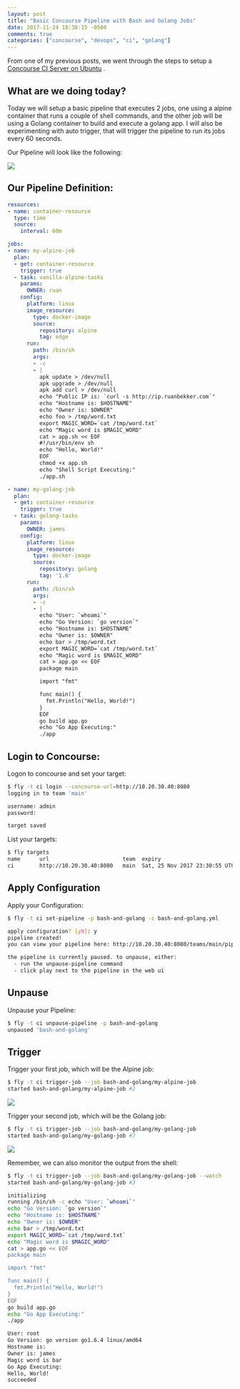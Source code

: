 ```yaml
---
layout: post
title: "Basic Concourse Pipeline with Bash and Golang Jobs"
date: 2017-11-24 18:38:15 -0500
comments: true
categories: ["concourse", "devops", "ci", "golang"] 
---
```


From one of my previous posts, we went through the steps to setup a [Concourse CI Server on Ubuntu](http://blog.ruanbekker.com/blog/2017/11/07/setup-a-concourse-ci-server-on-ubuntu-16/) .

## What are we doing today?

Today we will setup a basic pipeline that executes 2 jobs, one using a alpine container that runs a couple of shell commands, and the other job will be using a Golang container to build and execute a golang app. I will also be experimenting with auto trigger, that will trigger the pipeline to run its jobs every 60 seconds.

Our Pipeline will look like the following:

![](https://i.snag.gy/D0oO4M.jpg)

## Our Pipeline Definition:

```yml bash-and-golang.yml
resources:
- name: container-resource
  type: time
  source:
    interval: 60m

jobs:
- name: my-alpine-job
  plan:
  - get: container-resource
    trigger: true
  - task: vanilla-alpine-tasks
    params:
      OWNER: ruan
    config:
      platform: linux
      image_resource:
        type: docker-image
        source:
          repository: alpine
          tag: edge
      run:
        path: /bin/sh
        args:
        - -c
        - |
          apk update > /dev/null
          apk upgrade > /dev/null
          apk add curl > /dev/null
          echo "Public IP is: `curl -s http://ip.ruanbekker.com`"
          echo "Hostname is: $HOSTNAME"
          echo "Owner is: $OWNER"
          echo foo > /tmp/word.txt
          export MAGIC_WORD=`cat /tmp/word.txt`
          echo "Magic word is $MAGIC_WORD"
          cat > app.sh << EOF
          #!/usr/bin/env sh
          echo "Hello, World!"
          EOF
          chmod +x app.sh
          echo "Shell Script Executing:"
          ./app.sh

- name: my-golang-job
  plan:
  - get: container-resource
    trigger: true
  - task: golang-tasks
    params:
      OWNER: james
    config:
      platform: linux
      image_resource:
        type: docker-image
        source:
          repository: golang
          tag: '1.6'
      run:
        path: /bin/sh
        args:
        - -c
        - |
          echo "User: `whoami`"
          echo "Go Version: `go version`"
          echo "Hostname is: $HOSTNAME"
          echo "Owner is: $OWNER"
          echo bar > /tmp/word.txt
          export MAGIC_WORD=`cat /tmp/word.txt`
          echo "Magic word is $MAGIC_WORD"
          cat > app.go << EOF
          package main

          import "fmt"

          func main() {
            fmt.Println("Hello, World!")
          }
          EOF
          go build app.go
          echo "Go App Executing:"
          ./app
```

## Login to Concourse:

Logon to concourse and set your target:

```bash
$ fly -t ci login --concourse-url=http://10.20.30.40:8080
logging in to team 'main'

username: admin
password:

target saved
```

List your targets:

```bash
$ fly targets
name      url                       team  expiry
ci        http://10.20.30.40:8080   main  Sat, 25 Nov 2017 23:30:55 UTC
```

## Apply Configuration

Apply your Configuration:

```bash
$ fly -t ci set-pipeline -p bash-and-golang -c bash-and-golang.yml

apply configuration? [yN]: y
pipeline created!
you can view your pipeline here: http://10.20.30.40:8080/teams/main/pipelines/bash-and-golang

the pipeline is currently paused. to unpause, either:
  - run the unpause-pipeline command
  - click play next to the pipeline in the web ui
```

## Unpause

Unpause your Pipeline:

```bash
$ fly -t ci unpause-pipeline -p bash-and-golang
unpaused 'bash-and-golang'
```

## Trigger

Trigger your first job, which will be the Alpine job:

```bash
$ fly -t ci trigger-job --job bash-and-golang/my-alpine-job
started bash-and-golang/my-alpine-job #2
```

![](https://i.snag.gy/x7ksQO.jpg?nocache=1511567544851)

Trigger your second job, which will be the Golang job:

```bash
$ fly -t ci trigger-job --job bash-and-golang/my-golang-job
started bash-and-golang/my-golang-job #2
```

![](https://i.snag.gy/07nDiZ.jpg)

Remember, we can also monitor the output from the shell:

```bash
$ fly -t ci trigger-job --job bash-and-golang/my-golang-job --watch
started bash-and-golang/my-golang-job #3

initializing
running /bin/sh -c echo "User: `whoami`"
echo "Go Version: `go version`"
echo "Hostname is: $HOSTNAME"
echo "Owner is: $OWNER"
echo bar > /tmp/word.txt
export MAGIC_WORD=`cat /tmp/word.txt`
echo "Magic word is $MAGIC_WORD"
cat > app.go << EOF
package main

import "fmt"

func main() {
  fmt.Println("Hello, World!")
}
EOF
go build app.go
echo "Go App Executing:"
./app

User: root
Go Version: go version go1.6.4 linux/amd64
Hostname is:
Owner is: james
Magic word is bar
Go App Executing:
Hello, World!
succeeded
```
